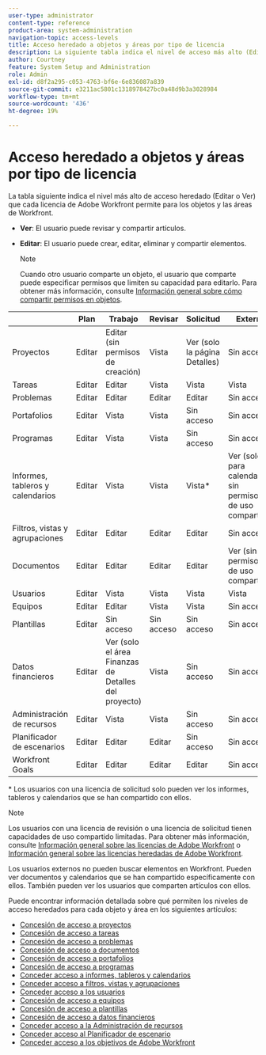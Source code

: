 ```yaml
---
user-type: administrator
content-type: reference
product-area: system-administration
navigation-topic: access-levels
title: Acceso heredado a objetos y áreas por tipo de licencia
description: La siguiente tabla indica el nivel de acceso más alto (Editar o Ver) que cada una de las licencias heredadas de Adobe Workfront permite para los objetos y las áreas de Workfront.
author: Courtney
feature: System Setup and Administration
role: Admin
exl-id: d8f2a295-c053-4763-bf6e-6e836087a839
source-git-commit: e3211ac5801c1318978427bc0a48d9b3a3028984
workflow-type: tm+mt
source-wordcount: '436'
ht-degree: 19%

---
```


# Acceso heredado a objetos y áreas por tipo de licencia

La tabla siguiente indica el nivel más alto de acceso heredado (Editar o Ver) que cada licencia de Adobe Workfront permite para los objetos y las áreas de Workfront.

* **Ver**: El usuario puede revisar y compartir artículos.
* **Editar**: El usuario puede crear, editar, eliminar y compartir elementos.

   >[!NOTE]
   >
   >Cuando otro usuario comparte un objeto, el usuario que comparte puede especificar permisos que limiten su capacidad para editarlo. Para obtener más información, consulte [Información general sobre cómo compartir permisos en objetos](../../../workfront-basics/grant-and-request-access-to-objects/sharing-permissions-on-objects-overview.md).

|   | Plan | Trabajo | Revisar | Solicitud | Externo |
|---|---|---|---|---|---|
| Proyectos | Editar | Editar (sin permisos de creación) | Vista | Ver (solo la página Detalles) | Sin acceso |
| Tareas | Editar | Editar | Vista | Vista | Vista |
| Problemas | Editar | Editar | Editar | Editar | Sin acceso |
| Portafolios | Editar | Vista | Vista | Sin acceso | Sin acceso |
| Programas | Editar | Vista | Vista | Sin acceso | Sin acceso |
| Informes, tableros y calendarios | Editar | Vista | Vista | Vista&#42; | Ver (solo para calendarios, sin permisos de uso compartido) |
| Filtros, vistas y agrupaciones | Editar | Editar | Editar | Editar | Sin acceso |
| Documentos | Editar | Editar | Editar | Editar | Ver (sin permisos de uso compartido) |
| Usuarios | Editar | Vista | Vista | Vista | Vista |
| Equipos | Editar | Editar | Vista | Vista | Sin acceso |
| Plantillas | Editar | Sin acceso | Sin acceso | Sin acceso | Sin acceso |
| Datos financieros | Editar | Ver (solo el área Finanzas de Detalles del proyecto) | Vista | Sin acceso | Sin acceso |
| Administración de recursos | Editar | Vista | Vista | Sin acceso | Sin acceso |
| Planificador de escenarios | Editar | Editar | Editar | Sin acceso | Sin acceso |
| Workfront Goals | Editar | Editar | Editar | Editar | Sin acceso |

&#42; Los usuarios con una licencia de solicitud solo pueden ver los informes, tableros y calendarios que se han compartido con ellos.

>[!NOTE]
>
>Los usuarios con una licencia de revisión o una licencia de solicitud tienen capacidades de uso compartido limitadas. Para obtener más información, consulte [Información general sobre las licencias de Adobe Workfront](/help/quicksilver/administration-and-setup/add-users/how-access-levels-work/licenses-overview.md) o [Información general sobre las licencias heredadas de Adobe Workfront](../../../administration-and-setup/add-users/access-levels-and-object-permissions/wf-licenses.md).
>
>Los usuarios externos no pueden buscar elementos en Workfront. Pueden ver documentos y calendarios que se han compartido específicamente con ellos. También pueden ver los usuarios que comparten artículos con ellos.

Puede encontrar información detallada sobre qué permiten los niveles de acceso heredados para cada objeto y área en los siguientes artículos:

* [Concesión de acceso a proyectos](../../../administration-and-setup/add-users/configure-and-grant-access/grant-access-projects.md)
* [Concesión de acceso a tareas](../../../administration-and-setup/add-users/configure-and-grant-access/grant-access-tasks.md)
* [Concesión de acceso a problemas](../../../administration-and-setup/add-users/configure-and-grant-access/grant-access-issues.md)
* [Concesión de acceso a documentos](../../../administration-and-setup/add-users/configure-and-grant-access/grant-access-documents.md)
* [Concesión de acceso a portafolios](../../../administration-and-setup/add-users/configure-and-grant-access/grant-access-portfolios.md)
* [Concesión de acceso a programas](../../../administration-and-setup/add-users/configure-and-grant-access/grant-access-programs.md)
* [Conceder acceso a informes, tableros y calendarios](../../../administration-and-setup/add-users/configure-and-grant-access/grant-access-reports-dashboards-calendars.md)
* [Conceder acceso a filtros, vistas y agrupaciones](../../../administration-and-setup/add-users/configure-and-grant-access/grant-access-fvg.md)
* [Conceder acceso a los usuarios](../../../administration-and-setup/add-users/configure-and-grant-access/grant-access-other-users.md)
* [Concesión de acceso a equipos](../../../administration-and-setup/add-users/configure-and-grant-access/grant-access-teams.md)
* [Concesión de acceso a plantillas](../../../administration-and-setup/add-users/configure-and-grant-access/grant-access-templates.md)
* [Concesión de acceso a datos financieros](../../../administration-and-setup/add-users/configure-and-grant-access/grant-access-financial.md)
* [Conceder acceso a la Administración de recursos](../../../administration-and-setup/add-users/configure-and-grant-access/grant-access-resource-management.md)
* [Conceder acceso al Planificador de escenario](../../../administration-and-setup/add-users/configure-and-grant-access/grant-access-sp.md)
* [Conceder acceso a los objetivos de Adobe Workfront](../../../administration-and-setup/add-users/configure-and-grant-access/grant-access-goals.md)
